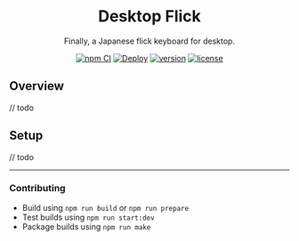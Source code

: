 <div align="center">
    <h1>Desktop Flick</h1>
    <p>Finally, a Japanese flick keyboard for desktop.</p>
    <a href="https://github.com/Katsute/DesktopFlick/actions/workflows/npm_ci.yml"><img src="https://github.com/Katsute/DesktopFlick/workflows/npm%20CI/badge.svg" title="npm CI"></a>
    <a href="https://github.com/Katsute/DesktopFlick/actions/workflows/deploy.yml"><img src="https://github.com/Katsute/DesktopFlick/workflows/Deploy/badge.svg" title="Deploy"></a>
    <a href="https://github.com/Katsute/DesktopFlick/releases"><img title="version" src="https://img.shields.io/github/v/release/Katsute/DesktopFlick"></a>
    <a href="https://github.com/Katsute/DesktopFlick/blob/main/LICENSE"><img title="license" src="https://img.shields.io/github/license/Katsute/DesktopFlick"></a>
    <br />
</div>

## Overview

// todo

## Setup

// todo

<hr>

### Contributing

- Build using `npm run build` or `npm run prepare`
- Test builds using `npm run start:dev`
- Package builds using `npm run make`